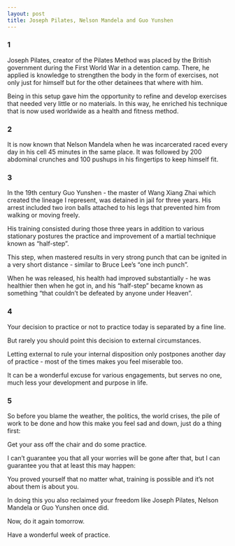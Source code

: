 ```yaml
---
layout: post
title: Joseph Pilates, Nelson Mandela and Guo Yunshen
---
```

### 1
Joseph Pilates, creator of the Pilates Method was placed by the British government during the First World War in a detention camp. There, he applied is knowledge to strengthen the body in the form of exercises, not only just for himself but for the other detainees that where with him.

Being in this setup gave him the opportunity to refine and develop exercises that  needed very little or no materials. In this way, he enriched his technique that is now used worldwide as a health and fitness method.  

### 2
It is now known that Nelson Mandela when he was incarcerated raced every day in his cell 45 minutes in the same place. It was followed by 200 abdominal crunches and 100 pushups in his fingertips to keep himself fit.

### 3
In the 19th century Guo Yunshen - the master of Wang Xiang Zhai which created the lineage I represent, was detained in jail for three years. His arrest included two iron balls attached to his legs that prevented him from walking or moving freely.

His training consisted during those three years in addition to various stationary postures the practice and improvement of a martial technique known as “half-step”.

This step, when mastered results in very strong punch that can be ignited in a very short distance - similar to Bruce Lee’s “one inch punch”.

When he was released, his health had improved substantially - he was healthier then when he got in, and his “half-step” became known as something “that couldn’t be defeated by anyone under Heaven”.

### 4
Your decision to practice or not to practice today is separated by a fine line.

But rarely you should point this decision to external circumstances.

Letting external to rule your internal disposition only postpones another day of practice - most of the times makes you feel miserable too.

It can be a wonderful excuse for various engagements, but serves no one, much less your development and purpose in life.

### 5
So before you blame the weather, the politics, the world crises, the pile of work to be done and how this make you feel sad and down, just do a thing first:

Get your ass off the chair and do some practice.

I can’t guarantee you that all your worries will be gone after that, but I can guarantee you that at least this may happen:

You proved yourself that no matter what, training is possible and it’s not about them is about you.

In doing this you also reclaimed your freedom like Joseph Pilates, Nelson Mandela or Guo Yunshen once did.

Now, do it again tomorrow.

Have a wonderful week of practice.